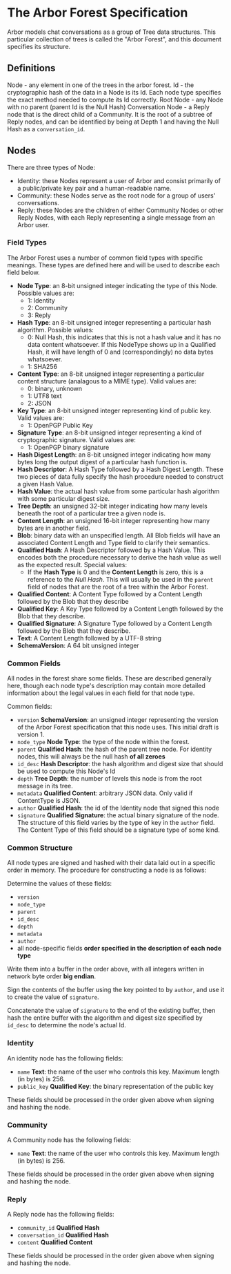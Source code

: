 # The Arbor Forest Specification

Arbor models chat conversations as a group of Tree data structures.
This particular collection of trees is called the "Arbor Forest", and
this document specifies its structure.

## Definitions

Node - any element in one of the trees in the arbor forest.
Id - the cryptographic hash of the data in a Node is its Id. Each node type specifies the exact method needed to compute its Id correctly.
Root Node - any Node with no parent (parent Id is the Null Hash)
Conversation Node - a Reply node that is the direct child of a Community. It is the root of a subtree of Reply nodes, and can be identified by being at Depth 1 and having the Null Hash as a `conversation_id`.

## Nodes

There are three types of Node:

- Identity: these Nodes represent a user of Arbor and consist primarily of a public/private key pair and a human-readable name.
- Community: these Nodes serve as the root node for a group of users' conversations.
- Reply: these Nodes are the children of either Community Nodes or other Reply Nodes, with each Reply representing a single message from an Arbor user.

### Field Types

The Arbor Forest uses a number of common field types with specific meanings. These types are defined here and will be used to describe each field below.

- **Node Type**: an 8-bit unsigned integer indicating the type of this Node. Possible values are:
  - 1: Identity
  - 2: Community
  - 3: Reply
- **Hash Type**: an 8-bit unsigned integer representing a particular hash algorithm. Possible values:
  - 0: Null Hash, this indicates that this is not a hash value and it has no data content whatsoever. If this NodeType shows up in a Qualified Hash, it will have length of 0 and (correspondingly) no data bytes whatsoever.
  - 1: SHA256
- **Content Type**: an 8-bit unsigned integer representing a particular content structure (analagous to a MIME type). Valid values are:
  - 0: binary, unknown
  - 1: UTF8 text
  - 2: JSON
- **Key Type**: an 8-bit unsigned integer representing kind of public key. Valid values are:
  - 1: OpenPGP Public Key
- **Signature Type**: an 8-bit unsigned integer representing a kind of cryptographic signature. Valid values are:
  - 1: OpenPGP binary signature
- **Hash Digest Length**: an 8-bit unsigned integer indicating how many bytes long the output digest of a particular hash function is.
- **Hash Descriptor**: A Hash Type followed by a Hash Digest Length. These two pieces of data fully specify the hash procedure needed to construct a given Hash Value.
- **Hash Value**: the actual hash value from some particular hash algorithm with some particular digest size.
- **Tree Depth**: an unsigned 32-bit integer indicating how many levels beneath the root of a particular tree a given node is.
- **Content Length**: an unsigned 16-bit integer representing how many bytes are in another field.
- **Blob**: binary data with an unspecified length. All Blob fields will have an associated Content Length and Type field to clarify their semantics.
- **Qualified Hash**: A Hash Descriptor followed by a Hash Value. This encodes both the procedure necessary to derive the hash value as well as the expected result. Special values:
  - If the **Hash Type** is 0 and the **Content Length** is zero, this is a reference to the _Null Hash_. This will usually be used in the `parent` field of nodes that are the root of a tree within the Arbor Forest.
- **Qualified Content**: A Content Type followed by a Content Length followed by the Blob that they describe
- **Qualified Key**: A Key Type followed by a Content Length followed by the Blob that they describe.
- **Qualified Signature**: A Signature Type followed by a Content Length followed by the Blob that they describe.
- **Text**: A Content Length followed by a UTF-8 string
- **SchemaVersion**: A 64 bit unsigned integer

### Common Fields

All nodes in the forest share some fields. These are described generally here, though each node type's description may contain more detailed information about the legal values in each field for that node type.

Common fields:

- `version` **SchemaVersion**: an unsigned integer representing the version of the Arbor Forest specification that this node uses. This initial draft is version 1.
- `node_type` **Node Type**: the type of the node within the forest.
- `parent` **Qualified Hash**: the hash of the parent tree node. For identity nodes, this will always be the null hash **of all zeroes**
- `id_desc` **Hash Descriptor**: the hash algorithm and digest size that should be used to compute this Node's Id
- `depth` **Tree Depth**: the number of levels this node is from the root message in its tree.
- `metadata` **Qualified Content**: arbitrary JSON data. Only valid if ContentType is JSON.
- `author` **Qualified Hash**: the id of the Identity node that signed this node
- `signature` **Qualified Signature**: the actual binary signature of the node. The structure of this field varies by the type of key in the `author` field. The Content Type of this field should be a signature type of some kind.

### Common Structure

All node types are signed and hashed with their data laid out in a specific order in memory. The procedure for constructing a node is as follows:

Determine the values of these fields:

- `version`
- `node_type`
- `parent`
- `id_desc`
- `depth`
- `metadata`
- `author`
- all node-specific fields **order specified in the description of each node type**

Write them into a buffer in the order above, with all integers written in network byte order **big endian**.

Sign the contents of the buffer using the key pointed to by `author`, and use it to create the value of `signature`.

Concatenate the value of `signature` to the end of the existing buffer, then hash the entire buffer with the algorithm and digest size specified by `id_desc` to determine the node's actual Id.

### Identity

An identity node has the following fields:

- `name` **Text**: the name of the user who controls this key. Maximum length (in bytes) is 256.
- `public_key` **Qualified Key**: the binary representation of the public key

These fields should be processed in the order given above when signing and hashing the node.
 
### Community

A Community node has the following fields:

- `name` **Text**: the name of the user who controls this key. Maximum length (in bytes) is 256.

These fields should be processed in the order given above when signing and hashing the node.
 
### Reply

A Reply node has the following fields:

- `community_id` **Qualified Hash**
- `conversation_id` **Qualified Hash**
- `content` **Qualified Content**

These fields should be processed in the order given above when signing and hashing the node.
